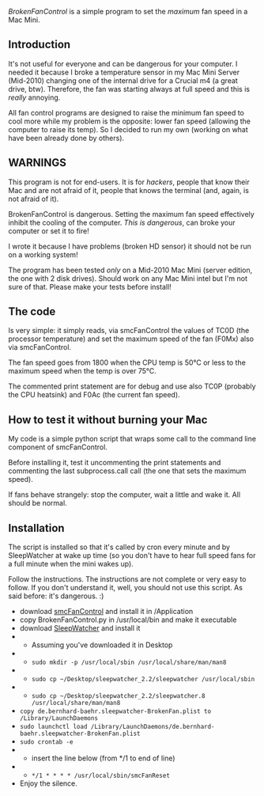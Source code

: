 *BrokenFanControl* is a simple program to set the _maximum_ fan speed in a Mac Mini.

Introduction
------------
It's not useful for everyone and can be dangerous for your computer. I needed it because I broke a temperature sensor in my Mac Mini Server (Mid-2010) changing one of the internal drive for a Crucial m4 (a great drive, btw). Therefore, the fan was starting always at full speed and this is _really_ annoying.

All fan control programs are designed to raise the minimum fan speed to cool more while my problem is the opposite: lower fan speed (allowing the computer to raise its temp). So I decided to run my own (working on what have been already done by others).

WARNINGS
--------
This program is not for end-users. It is for _hackers_, people that know their Mac and are not afraid of it, people that knows the terminal (and, again, is not afraid of it).

BrokenFanControl is dangerous. Setting the maximum fan speed effectively inhibit the cooling of the computer. *This is dangerous*, can broke your computer or set it to fire!

I wrote it because I have problems (broken HD sensor) it should not be run on a working system!

The program has been tested _only_ on a Mid-2010 Mac Mini (server edition, the one with 2 disk drives). Should work on any Mac Mini intel but I'm not sure of that. Please make your tests before install!

The code
--------
Is very simple: it simply reads, via smcFanControl the values of TC0D (the processor temperature) and set the maximum speed of the fan (F0Mx) also via smcFanControl.

The fan speed goes from 1800 when the CPU temp is 50°C or less to the maximum speed when the temp is over 75°C.

The commented print statement are for debug and use also TC0P (probably the CPU heatsink) and F0Ac (the current fan speed).

How to test it without burning your Mac
---------------------------------------
My code is a simple python script that wraps some call to the command line component of smcFanControl.

Before installing it, test it uncommenting the print statements and commenting the last subprocess.call call (the one that sets the maximum speed).

If fans behave strangely: stop the computer, wait a little and wake it. All should be normal.

Installation
------------
The script is installed so that it's called by cron every minute and by SleepWatcher at wake up time (so you don't have to hear full speed fans for a full minute when the mini wakes up).

Follow the instructions. The instructions are not complete or very easy to follow. If you don't understand it, well, you should not use this script. As said before: it's dangerous. :)

* download [smcFanControl](http://www.eidac.de/) and install it in /Application
* copy BrokenFanControl.py in /usr/local/bin and make it executable
* download [SleepWatcher](http://www.bernhard-baehr.de/) and install it
* * Assuming you've downloaded it in Desktop
* * `sudo mkdir -p /usr/local/sbin /usr/local/share/man/man8`
* * `sudo cp ~/Desktop/sleepwatcher_2.2/sleepwatcher /usr/local/sbin`
* * `sudo cp ~/Desktop/sleepwatcher_2.2/sleepwatcher.8 /usr/local/share/man/man8`
* `copy de.bernhard-baehr.sleepwatcher-BrokenFan.plist to /Library/LaunchDaemons`
* `sudo launchctl load /Library/LaunchDaemons/de.bernhard-baehr.sleepwatcher-BrokenFan.plist`
* `sudo crontab -e`
* * insert the line below (from */1 to end of line)
* * `*/1 * * * * /usr/local/sbin/smcFanReset`
* Enjoy the silence.


